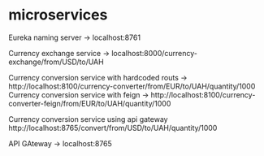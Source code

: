 # microservices

Eureka naming server -> localhost:8761

Currency exchange service -> localhost:8000/currency-exchange/from/USD/to/UAH

Currency conversion service with hardcoded routs -> http://localhost:8100/currency-converter/from/EUR/to/UAH/quantity/1000
Currency conversion service with feign -> http://localhost:8100/currency-converter-feign/from/EUR/to/UAH/quantity/1000

Currency conversion service using api gateway http://localhost:8765/convert/from/USD/to/UAH/quantity/1000

API GAteway -> localhost:8765
